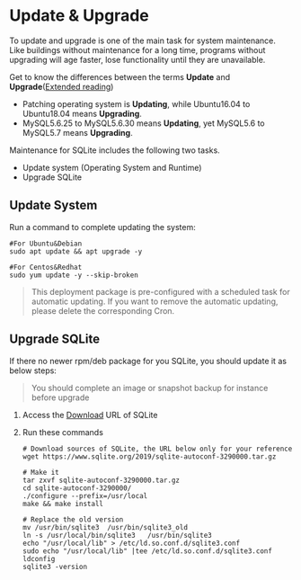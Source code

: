 # Update & Upgrade

To update and upgrade is one of the main task for system maintenance. Like buildings without maintenance for a long time, programs without upgrading will age faster, lose functionality until they are unavailable.

Get to know the differences between the terms **Update** and **Upgrade**([Extended reading](https://support.websoft9.com/docs/faq/tech-upgrade.html#update-vs-upgrade))
- Patching operating system is **Updating**, while Ubuntu16.04 to Ubuntu18.04 means **Upgrading**.
- MySQL5.6.25 to MySQL5.6.30 means **Updating**, yet MySQL5.6 to MySQL5.7 means **Upgrading**.

Maintenance for SQLite includes the following two tasks.

- Update system (Operating System and Runtime) 
- Upgrade SQLite

## Update System 

Run a command to complete updating the system:

``` shell
#For Ubuntu&Debian
sudo apt update && apt upgrade -y

#For Centos&Redhat
sudo yum update -y --skip-broken
```
> This deployment package is pre-configured with a scheduled task for automatic updating. If you want to remove the automatic updating, please delete the corresponding Cron.

## Upgrade SQLite

If there no newer rpm/deb package for you SQLite, you should update it as below steps:  

> You should complete an image or snapshot backup for instance before upgrade

1. Access the [Download](https://www.sqlite.org/chronology.html) URL of SQLite

2. Run these commands
   ```
   # Download sources of SQLite, the URL below only for your reference
   wget https://www.sqlite.org/2019/sqlite-autoconf-3290000.tar.gz

   # Make it
   tar zxvf sqlite-autoconf-3290000.tar.gz 
   cd sqlite-autoconf-3290000/
   ./configure --prefix=/usr/local
   make && make install
   
   # Replace the old version
   mv /usr/bin/sqlite3  /usr/bin/sqlite3_old
   ln -s /usr/local/bin/sqlite3   /usr/bin/sqlite3
   echo "/usr/local/lib" > /etc/ld.so.conf.d/sqlite3.conf
   sudo echo "/usr/local/lib" |tee /etc/ld.so.conf.d/sqlite3.conf
   ldconfig
   sqlite3 -version
   ```
